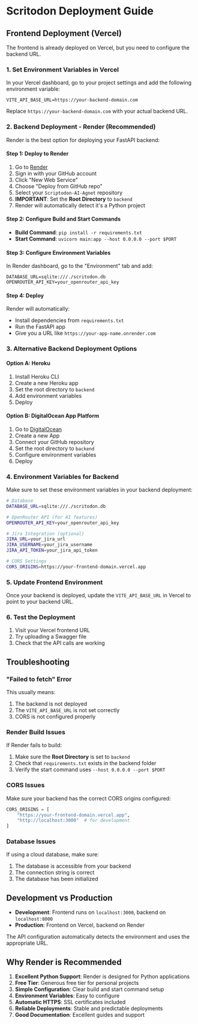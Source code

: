 # Scritodon Deployment Guide

## Frontend Deployment (Vercel)

The frontend is already deployed on Vercel, but you need to configure the backend URL.

### 1. Set Environment Variables in Vercel

In your Vercel dashboard, go to your project settings and add the following environment variable:

```
VITE_API_BASE_URL=https://your-backend-domain.com
```

Replace `https://your-backend-domain.com` with your actual backend URL.

### 2. Backend Deployment - Render (Recommended)

Render is the best option for deploying your FastAPI backend:

#### Step 1: Deploy to Render
1. Go to [Render](https://render.com/)
2. Sign in with your GitHub account
3. Click "New Web Service"
4. Choose "Deploy from GitHub repo"
5. Select your `Scriptodon-AI-Agnet` repository
6. **IMPORTANT**: Set the **Root Directory** to `backend`
7. Render will automatically detect it's a Python project

#### Step 2: Configure Build and Start Commands
- **Build Command**: `pip install -r requirements.txt`
- **Start Command**: `uvicorn main:app --host 0.0.0.0 --port $PORT`

#### Step 3: Configure Environment Variables
In Render dashboard, go to the "Environment" tab and add:
```
DATABASE_URL=sqlite:///./scritodon.db
OPENROUTER_API_KEY=your_openrouter_api_key
```

#### Step 4: Deploy
Render will automatically:
- Install dependencies from `requirements.txt`
- Run the FastAPI app
- Give you a URL like `https://your-app-name.onrender.com`

### 3. Alternative Backend Deployment Options

#### Option A: Heroku
1. Install Heroku CLI
2. Create a new Heroku app
3. Set the root directory to `backend`
4. Add environment variables
5. Deploy

#### Option B: DigitalOcean App Platform
1. Go to [DigitalOcean](https://www.digitalocean.com/)
2. Create a new App
3. Connect your GitHub repository
4. Set the root directory to `backend`
5. Configure environment variables
6. Deploy

### 4. Environment Variables for Backend

Make sure to set these environment variables in your backend deployment:

```bash
# Database
DATABASE_URL=sqlite:///./scritodon.db

# OpenRouter API (for AI features)
OPENROUTER_API_KEY=your_openrouter_api_key

# Jira Integration (optional)
JIRA_URL=your_jira_url
JIRA_USERNAME=your_jira_username
JIRA_API_TOKEN=your_jira_api_token

# CORS Settings
CORS_ORIGINS=https://your-frontend-domain.vercel.app
```

### 5. Update Frontend Environment

Once your backend is deployed, update the `VITE_API_BASE_URL` in Vercel to point to your backend URL.

### 6. Test the Deployment

1. Visit your Vercel frontend URL
2. Try uploading a Swagger file
3. Check that the API calls are working

## Troubleshooting

### "Failed to fetch" Error
This usually means:
1. The backend is not deployed
2. The `VITE_API_BASE_URL` is not set correctly
3. CORS is not configured properly

### Render Build Issues
If Render fails to build:
1. Make sure the **Root Directory** is set to `backend`
2. Check that `requirements.txt` exists in the backend folder
3. Verify the start command uses `--host 0.0.0.0 --port $PORT`

### CORS Issues
Make sure your backend has the correct CORS origins configured:
```python
CORS_ORIGINS = [
    "https://your-frontend-domain.vercel.app",
    "http://localhost:3000"  # for development
]
```

### Database Issues
If using a cloud database, make sure:
1. The database is accessible from your backend
2. The connection string is correct
3. The database has been initialized

## Development vs Production

- **Development**: Frontend runs on `localhost:3000`, backend on `localhost:8000`
- **Production**: Frontend on Vercel, backend on Render

The API configuration automatically detects the environment and uses the appropriate URL.

## Why Render is Recommended

1. **Excellent Python Support**: Render is designed for Python applications
2. **Free Tier**: Generous free tier for personal projects
3. **Simple Configuration**: Clear build and start command setup
4. **Environment Variables**: Easy to configure
5. **Automatic HTTPS**: SSL certificates included
6. **Reliable Deployments**: Stable and predictable deployments
7. **Good Documentation**: Excellent guides and support 